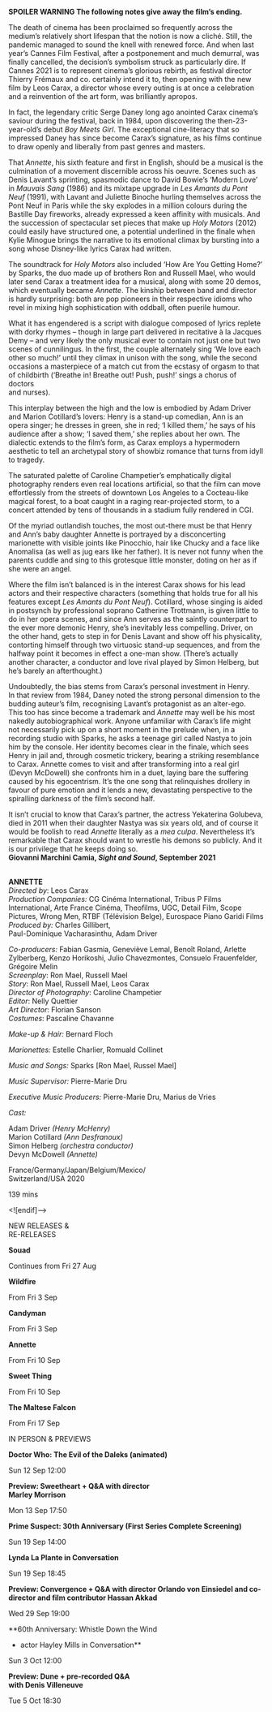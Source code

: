 

**SPOILER WARNING  The following notes give away the film’s ending.**

The death of cinema has been proclaimed so frequently across the medium’s relatively short lifespan that the notion is now a cliché. Still, the pandemic managed to sound the knell with renewed force. And when last year’s Cannes Film Festival, after a postponement and much demurral, was finally cancelled, the decision’s symbolism struck as particularly dire. If Cannes 2021 is to represent cinema’s glorious rebirth, as festival director Thierry Frémaux and co. certainly intend it to, then opening with the new film by Leos Carax, a director whose every outing is at once a celebration and a reinvention of the art form, was brilliantly apropos.

In fact, the legendary critic Serge Daney long ago anointed Carax cinema’s saviour during the festival, back in 1984, upon discovering the then-23-year-old’s debut _Boy Meets Girl_. The exceptional cine-literacy that so impressed Daney has since become Carax’s signature, as his films continue to draw openly and liberally from past genres and masters.

That _Annette_, his sixth feature and first in English, should be a musical is the culmination of a movement discernible across his oeuvre. Scenes such as Denis Lavant’s sprinting, spasmodic dance to David Bowie’s ‘Modern Love’ in _Mauvais Sang_ (1986) and its mixtape upgrade in _Les Amants du Pont Neuf_ (1991), with Lavant and Juliette Binoche hurling themselves across the Pont Neuf in Paris while the sky explodes in a million colours during the Bastille Day fireworks, already expressed a keen affinity with musicals. And the succession of spectacular set pieces that make up _Holy Motors_ (2012) could easily have structured one, a potential underlined in the finale when Kylie Minogue brings the narrative to its emotional climax by bursting into a song whose Disney-like lyrics Carax had written.

The soundtrack for _Holy Motors_ also included ‘How Are You Getting Home?’ by Sparks, the duo made up of brothers Ron and Russell Mael, who would later send Carax a treatment idea for a musical, along with some 20 demos, which eventually became _Annette_. The kinship between band and director is hardly surprising: both are pop pioneers in their respective idioms who revel in mixing high sophistication with oddball, often puerile humour.

What it has engendered is a script with dialogue composed of lyrics replete with dorky rhymes – though in large part delivered in recitative à la Jacques Demy – and very likely the only musical ever to contain not just one but two scenes of cunnilingus. In the first, the couple alternately sing ‘We love each other so much!’ until they climax in unison with the song, while the second occasions a masterpiece of a match cut from the ecstasy of orgasm to that of childbirth (‘Breathe in! Breathe out! Push, push!’ sings a chorus of doctors  
and nurses).

This interplay between the high and the low is embodied by Adam Driver and Marion Cotillard’s lovers: Henry is a stand-up comedian, Ann is an opera singer; he dresses in green, she in red; ‘I killed them,’ he says of his audience after a show; ‘I saved them,’ she replies about her own. The dialectic extends to the film’s form, as Carax employs a hypermodern aesthetic to tell an archetypal story of showbiz romance that turns from idyll to tragedy.

The saturated palette of Caroline Champetier’s emphatically digital photography renders even real locations artificial, so that the film can move effortlessly from the streets of downtown Los Angeles to a Cocteau-like magical forest, to a boat caught in a raging rear-projected storm, to a concert attended by tens of thousands in a stadium fully rendered in CGI.

Of the myriad outlandish touches, the most out-there must be that Henry and Ann’s baby daughter Annette is portrayed by a disconcerting marionette with visible joints like Pinocchio, hair like Chucky and a face like Anomalisa (as well as jug ears like her father). It is never not funny when the parents cuddle and sing to this grotesque little monster, doting on her as if she were an angel.

Where the film isn’t balanced is in the interest Carax shows for his lead actors and their respective characters (something that holds true for all his features except _Les Amants du Pont Neuf_). Cotillard, whose singing is aided in postsynch by professional soprano Catherine Trottmann, is given little to do in her opera scenes, and since Ann serves as the saintly counterpart to the ever more demonic Henry, she’s inevitably less compelling. Driver, on the other hand, gets to step in for Denis Lavant and show off his physicality, contorting himself through two virtuosic stand-up sequences, and from the halfway point it becomes in effect a one-man show. (There’s actually another character, a conductor and love rival played by Simon Helberg, but he’s barely an afterthought.)

Undoubtedly, the bias stems from Carax’s personal investment in Henry.  
In that review from 1984, Daney noted the strong personal dimension to the budding auteur’s film, recognising Lavant’s protagonist as an alter-ego.  
This too has since become a trademark and _Annette_ may well be his most nakedly autobiographical work. Anyone unfamiliar with Carax’s life might not necessarily pick up on a short moment in the prelude when, in a recording studio with Sparks, he asks a teenage girl called Nastya to join him by the console. Her identity becomes clear in the finale, which sees Henry in jail and, through cosmetic trickery, bearing a striking resemblance to Carax. Annette comes to visit and after transforming into a real girl (Devyn McDowell) she confronts him in a duet, laying bare the suffering caused by his egocentrism. It’s the one song that relinquishes drollery in favour of pure emotion and it lends a new, devastating perspective to the spiralling darkness of the film’s second half.

It isn’t crucial to know that Carax’s partner, the actress Yekaterina Golubeva, died in 2011 when their daughter Nastya was six years old, and of course it would be foolish to read _Annette_ literally as a _mea culpa_. Nevertheless it’s remarkable that Carax should want to wrestle his demons so publicly. And it is our privilege that he keeps doing so.  
**Giovanni Marchini Camia, _Sight and Sound_, September 2021**
<br><br>

**ANNETTE**  
_Directed by_: Leos Carax  
_Production Companies:_ CG Cinéma International, Tribus P Films International, Arte France Cinéma, Theofilms, UGC, Detail Film, Scope Pictures, Wrong Men, RTBF (Télévision Belge), Eurospace Piano Garidi Films  
_Produced by:_ Charles Gillibert,  
Paul-Dominique Vacharasinthu, Adam Driver

_Co-producers:_ Fabian Gasmia, Geneviève Lemal, Benoît Roland, Arlette Zylberberg, Kenzo Horikoshi, Julio Chavezmontes, Consuelo Frauenfelder, Grégoire Melin  
_Screenplay_: Ron Mael, Russell Mael  
_Story_: Ron Mael, Russell Mael, Leos Carax  
_Director of Photography_: Caroline Champetier  
_Editor_: Nelly Quettier  
_Art Director_: Florian Sanson  
_Costumes_: Pascaline Chavanne

_Make-up & Hair:_ Bernard Floch

_Marionettes:_ Estelle Charlier, Romuald Collinet

_Music and Songs:_ Sparks [Ron Mael, Russel Mael]

_Music Supervisor:_ Pierre-Marie Dru

_Executive Music Producers:_ Pierre-Marie Dru, Marius de Vries

_Cast:_

Adam Driver _(Henry McHenry)_  
Marion Cotillard _(Ann Desfranoux)_  
Simon Helberg _(orchestra conductor)_  
Devyn McDowell _(Annette)_

France/Germany/Japan/Belgium/Mexico/  
Switzerland/USA 2020

139 mins

<![endif]-->

NEW RELEASES &  
RE-RELEASES

**Souad**

Continues from Fri 27 Aug

**Wildfire**

From Fri 3 Sep

**Candyman**

From Fri 3 Sep

**Annette**

From Fri 10 Sep

**Sweet Thing**

From Fri 10 Sep

**The Maltese Falcon**

From Fri 17 Sep

IN PERSON & PREVIEWS

**Doctor Who: The Evil of the Daleks (animated)**

Sun 12 Sep 12:00

**Preview: Sweetheart + Q&A with director  
Marley Morrison**

Mon 13 Sep 17:50

**Prime Suspect: 30th Anniversary (First Series Complete Screening)**

Sun 19 Sep 14:00

**Lynda La Plante in Conversation**

Sun 19 Sep 18:45

**Preview: Convergence + Q&A with director Orlando von Einsiedel and co-director and film contributor Hassan Akkad**

Wed 29 Sep 19:00

**60th Anniversary: Whistle Down the Wind  
+ actor Hayley Mills in Conversation**

Sun 3 Oct 12:00

**Preview: Dune + pre-recorded Q&A  
with Denis Villeneuve**

Tue 5 Oct 18:30
<!--stackedit_data:
eyJoaXN0b3J5IjpbLTExNzIxNjY5MDNdfQ==
-->